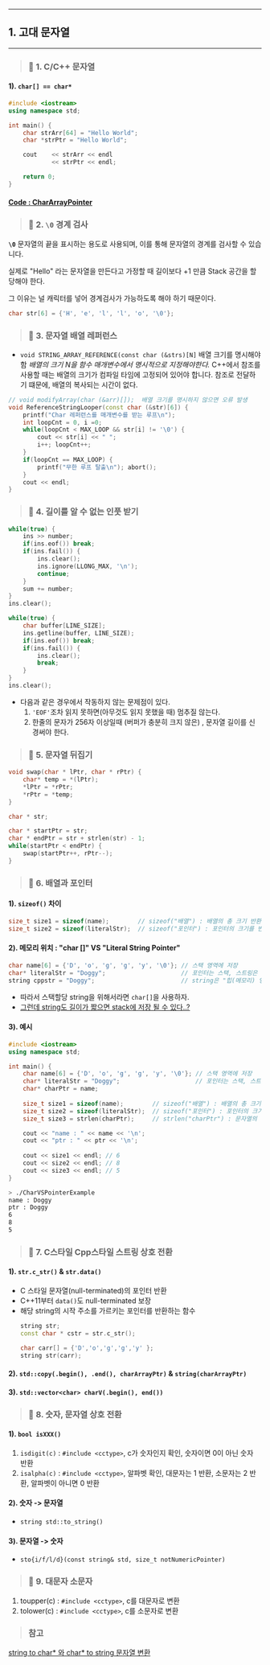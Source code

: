 
---

## 1. 고대 문자열

---

> ### 📄 1. C/C++ 문자열

#### 1). `char[] == char*`

```cpp
#include <iostream>
using namespace std;

int main() {
    char strArr[64] = "Hello World";
    char *strPtr = "Hello World";

    cout    << strArr << endl
            << strPtr << endl;

    return 0;
}
```

#### [Code : CharArrayPointer](./src/CharString/CharArrayPointer.cpp)

> ### 📄 2. `\0` 경계 검사

**`\0`** 문자열의 끝을 표시하는 용도로 사용되며, 
이를 통해 문자열의 경계를 검사할 수 있습니다.

실제로 "Hello" 라는 문자열을 만든다고 가정할 때 
길이보다 +1 만큼 Stack 공간을 할당해야 한다. 

그 이유는 널 캐릭터를 넣어 경계검사가 가능하도록 해야 하기 때문이다.

```cpp
char str[6] = {'H', 'e', 'l', 'l', 'o', '\0'};
```

> ### 📄 3. 문자열 배열 레퍼런스
*  `void STRING_ARRAY_REFERENCE(const char (&strs)[N]`
   배열 크기를 명시해야 함 *배열의 크기 N을 함수 매개변수에서 명시적으로 지정해야한다.*
   C++에서 참조를 사용할 때는 배열의 크기가 컴파일 타임에 고정되어 있어야 합니다. 
   참조로 전달하기 떄문에, 배열의 복사되는 시간이 없다.
```cpp
// void modifyArray(char (&arr)[]);  배열 크기를 명시하지 않으면 오류 발생
void ReferenceStringLooper(const char (&str)[6]) {
    printf("Char 레퍼런스를 매개변수를 받는 루프\n");
    int loopCnt = 0, i =0;
    while(loopCnt < MAX_LOOP && str[i] != '\0') {
        cout << str[i] << " ";
        i++; loopCnt++;
    }
    if(loopCnt == MAX_LOOP) {
        printf("무한 루프 탈출\n"); abort();
    }
    cout << endl;
}
```

> ### 📄 4. 길이를 알 수 없는 인풋 받기
```cpp
while(true) {
    ins >> number;
    if(ins.eof()) break;
    if(ins.fail()) {
        ins.clear();
        ins.ignore(LLONG_MAX, '\n');
        continue;
    }
    sum += number;
}
ins.clear();
```


```cpp
while(true) {
    char buffer[LINE_SIZE];
    ins.getline(buffer, LINE_SIZE);
    if(ins.eof()) break;
    if(ins.fail()) {
        ins.clear();
        break;
    }
}
ins.clear();
```
* 다음과 같은 경우에서 작동하지 않는 문제점이 있다.
  1. `'EOF'`조차 읽지 못하면(아무것도 읽지 못했을 때) 멈추질 않는다.
  2. 한줄의 문자가 256자 이상일때 (버퍼가 충분히 크지 않은) , 문자열 길이를 신경써야 한다.


> ### 📄 5. 문자열 뒤집기
```cpp
void swap(char * lPtr, char * rPtr) {
    char* temp = *(lPtr);
    *lPtr = *rPtr;
    *rPtr = *temp;
}

char * str;

char * startPtr = str;
char * endPtr = str + strlen(str) - 1;
while(startPtr < endPtr) {
    swap(startPtr++, rPtr--);
}
```

> ### 📄 6. 배열과 포인터

#### 1). `sizeof()` 차이

```cpp
size_t size1 = sizeof(name);        // sizeof("배열") : 배열의 총 크기 반환
size_t size2 = sizeof(literalStr);  // sizeof("포인터") : 포인터의 크기를 반환
```

#### 2). 메모리 위치 : "char []" VS "Literal String Pointer"  

```cpp
char name[6] = {'D', 'o', 'g', 'g', 'y', '\0'}; // 스택 영역에 저장
char* literalStr = "Doggy";                     // 포인터는 스택, 스트링은 "데이터(메모리) 영역"에 저장
string cppstr = "Doggy";                        // string은 "힙(메모리) 영역"에 저장될수도, "스택(메모리) 영역"에 저장될 수도 있다! 🚸
```
* 따라서 스택할당 string을 위해서라면 `char[]`을 사용하자.
* [그런데 string도 길이가 짧으면 stack에 저장 될 수 있다..?](./3_string의메모리_정확한분석.md)

#### 3). 예시
```cpp
#include <iostream>
using namespace std;

int main() {
    char name[6] = {'D', 'o', 'g', 'g', 'y', '\0'}; // 스택 영역에 저장
    char* literalStr = "Doggy";                     // 포인터는 스택, 스트링은 "데이터(메모리) 영역"에 저장
    char* charPtr = name;
    
    size_t size1 = sizeof(name);        // sizeof("배열") : 배열의 총 크기 반환
    size_t size2 = sizeof(literalStr);  // sizeof("포인터") : 포인터의 크기를 반환
    size_t size3 = strlen(charPtr);     // strlen("charPtr") : 문자열의 길이를 반환

    cout << "name : " << name << '\n';
    cout << "ptr : " << ptr << '\n';
    
    cout << size1 << endl; // 6
    cout << size2 << endl; // 8
    cout << size3 << endl; // 5
}
```

```bash
> ./CharVSPointerExample
name : Doggy
ptr : Doggy
6
8
5
```

> ### 📄 7. C스타일 Cpp스타일 스트링 상호 전환

#### 1). `str.c_str()` & `str.data()`

* C 스타일 문자열(null-terminated)의 포인터 반환
* C++11부터 `data()`도 null-terminated 보장
* 해당 string의 시작 주소를 가르키는 포인터를 반환하는 함수
  ```cpp
  string str;
  const char * cstr = str.c_str();
  ```
  ```cpp
  char carr[] = {'D','o','g','g','y' };
  string str(carr);
  ```

#### 2). `std::copy(.begin(), .end(), charArrayPtr)` & `string(charArrayPtr)`

#### 3). `std::vector<char> charV(.begin(), end())`

> ### 📄 8. 숫자, 문자열 상호 전환

#### 1). `bool isXXX()`
1. `isdigit(c)` : `#include <cctype>`, c가 숫자인지 확인, 숫자이면 0이 아닌 숫자 반환
2. `isalpha(c)` : `#include <cctype>`, 알파벳 확인, 대문자는 1 반환, 소문자는 2 반환, 알파벳이 아니면 0 반환

#### 2). 숫자 -> 문자열

* `string std::to_string()`

#### 3). 문자열 -> 숫자

* `sto{i/f/l/d}(const string& std, size_t notNumericPointer)`

> ### 📄 9. 대문자 소문자
1. toupper(c) : `#include <cctype>`, c를 대문자로 변환
2. tolower(c) : `#include <cctype>`, c를 소문자로 변환

> ### 참고
[string to char* 와 char* to string 문자열 변환](https://blog.naver.com/dorergiverny/223088641477)